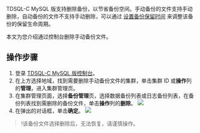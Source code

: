 TDSQL-C MySQL 版支持删除备份，以节省备份空间。手动备份的文件支持手动删除，自动备份的文件不支持手动删除，可以通过 [设置备份保留时间](https://intl.cloud.tencent.com/document/product/1098/48396) 来调整该备份的保留生命周期。

本文为您介绍通过控制台删除手动备份文件。

## 操作步骤
1. 登录 [TDSQL-C MySQL 版控制台](https://console.cloud.tencent.com/cynosdb)。
2. 在上方选择地域，找到需要删除手动备份文件的集群，单击集群 ID 或**操作**列的**管理**，进入集群管理页。
3. 在集群管理页面，选择**备份管理**页，选择数据备份列表或日志备份列表，在备份列表找到需删除的备份文件，单击**操作**列的**删除**。
![](https://qcloudimg.tencent-cloud.cn/raw/b562b164508b39663a2b068b50204f15.png)
4. 在弹出的对话框，单击**确定**。
![](https://qcloudimg.tencent-cloud.cn/raw/321d527ddf57a21d9f88309235edc3ce.png)
>!该备份文件选择删除后，无法恢复，请谨慎操作。
